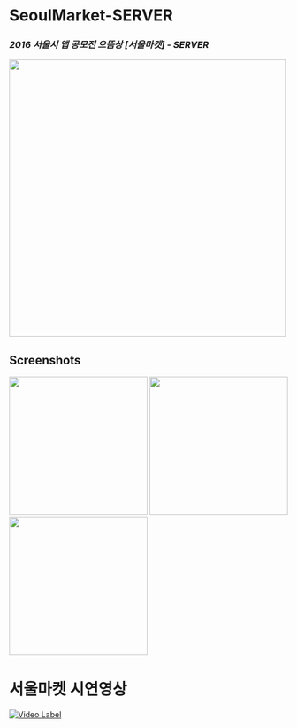# SeoulMarket-SERVER
### *2016 서울시 앱 공모전 으뜸상 [서울마켓] - SERVER* 

<div>
<img width="500"  src="https://user-images.githubusercontent.com/22942313/41631693-f03dbe76-7470-11e8-8a58-3c9a9a6a125a.png">
</div>

Screenshots
-----------
<div>
<img width="250"  src="https://user-images.githubusercontent.com/22942313/41631772-6a06b276-7471-11e8-8a9a-70fc97af07d9.jpg">
<img width="250"  src="https://user-images.githubusercontent.com/22942313/41631773-6c8e1732-7471-11e8-9468-8e79902e44ec.jpg">
<img width="250"  src="https://user-images.githubusercontent.com/22942313/41631775-6e5ce214-7471-11e8-9339-123e4b6f4cb7.jpg">
</div>

# 서울마켓 시연영상
[![Video Label](http://img.youtube.com/vi/RuIFYyzduAQ/0.jpg)](https://youtu.be/RuIFYyzduAQ?t=0s)


